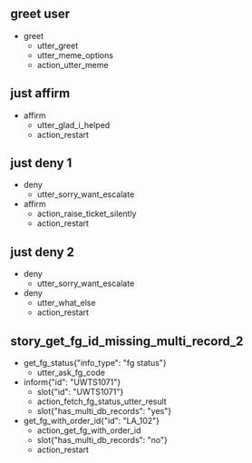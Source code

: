 ## greet user
* greet
    - utter_greet
    - utter_meme_options
    - action_utter_meme

## just affirm
* affirm
	- utter_glad_i_helped
	- action_restart

## just deny 1
* deny
	- utter_sorry_want_escalate
* affirm
	- action_raise_ticket_silently
	- action_restart

## just deny 2
* deny
	- utter_sorry_want_escalate
* deny
	- utter_what_else
	- action_restart

## story_get_fg_id_missing_multi_record_2
* get_fg_status{"info_type": "fg status"}
	- utter_ask_fg_code
* inform{"id": "UWTS1071"}
    - slot{"id": "UWTS1071"}
	- action_fetch_fg_status_utter_result
	- slot{"has_multi_db_records": "yes"}
* get_fg_with_order_id{"id": "LA_102"}
    - action_get_fg_with_order_id
    - slot{"has_multi_db_records": "no"}
	- action_restart


